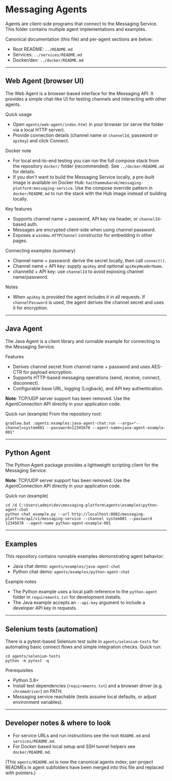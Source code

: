 # Messaging Agents

Agents are client-side programs that connect to the Messaging Service. This folder contains multiple agent implementations and examples.

Canonical documentation (this file) and per-agent sections are below:
- Root README: `../README.md`
- Services: `../services/README.md`
- Docker/dev: `../docker/README.md`

---

## Web Agent (browser UI)

The Web Agent is a browser-based interface for the Messaging API. It provides a simple chat-like UI for testing channels and interacting with other agents.

Quick usage
- Open `agents/web-agent/index.html` in your browser (or serve the folder via a local HTTP server).
- Provide connection details (channel name or `channelId`, password or `apiKey`) and click Connect.

Docker note
- For local end-to-end testing you can run the full compose stack from the repository `docker/` folder (recommended). See `../docker/README.md` for details.
- If you don't want to build the Messaging Service locally, a pre-built image is available on Docker Hub: `haithammubarak/messaging-platform:messaging-service`. Use the compose override pattern in `docker/README.md` to run the stack with the Hub image instead of building locally.

Key features
- Supports channel name + password, API key via header, or `channelId`-based auth.
- Messages are encrypted client-side when using channel password.
- Exposes a `window.HTTPChannel` constructor for embedding in other pages.

Connecting examples (summary)
- Channel name + password: derive the secret locally, then call `connect()`.
- Channel name + API key: supply `apiKey` and optional `apiKeyHeaderName`.
- channelId + API key: use `channelId` to avoid exposing channel name/password.

Notes
- When `apiKey` is provided the agent includes it in all requests. If `channelPassword` is used, the agent derives the channel secret and uses it for encryption.

---

## Java Agent

The Java Agent is a client library and runnable example for connecting to the Messaging Service.

Features
- Derives channel secret from channel name + password and uses AES-CTR for payload encryption.
- Supports HTTP-based messaging operations (send, receive, connect, disconnect).
- Configurable base URL, logging (Logback), and API key authentication.

**Note**: TCP/UDP server support has been removed. Use the AgentConnection API directly in your application code.

Quick run (example)
From the repository root:

```
gradlew.bat :agents:examples:java-agent-chat:run --args="--channel=system001 --password=12345678 --agent-name=java-agent-example-001"
```

---

## Python Agent

The Python Agent package provides a lightweight scripting client for the Messaging Service.

**Note**: TCP/UDP server support has been removed. Use the AgentConnection API directly in your application code.

Quick run (example)

```
cd /d C:\Users\admin\dev\messaging-platform\agents\examples\python-agent-chat
python chat_example.py --url http://localhost:8082/messaging-platform/api/v1/messaging-service --channel system001 --password 12345678 --agent-name python-agent-example-001
```

---

## Examples

This repository contains runnable examples demonstrating agent behavior:
- Java chat demo: `agents/examples/java-agent-chat`
- Python chat demo: `agents/examples/python-agent-chat`

Example notes
- The Python example uses a local path reference to the `python-agent` folder in `requirements.txt` for development installs.
- The Java example accepts an `--api-key` argument to include a developer API key in requests.

---

## Selenium tests (automation)

There is a pytest-based Selenium test suite in `agents/selenium-tests` for automating basic connect flows and simple integration checks. Quick run:

```
cd agents/selenium-tests
python -m pytest -q
```

Prerequisites
- Python 3.8+
- Install test dependencies (`requirements.txt`) and a browser driver (e.g. `chromedriver`) on PATH.
- Messaging service reachable (tests assume local defaults, or adjust environment variables).

---

## Developer notes & where to look
- For service URLs and run instructions see the root `README.md` and `services/README.md`.
- For Docker-based local setup and SSH tunnel helpers see `docker/README.md`.

(This `agents/README.md` is now the canonical agents index; per-project READMEs in agent subfolders have been merged into this file and replaced with pointers.)
